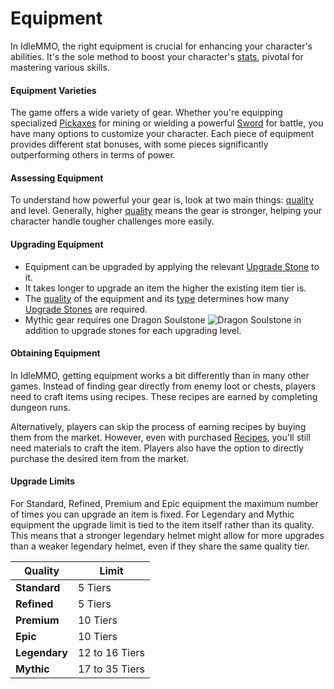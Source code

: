# Equipment

In IdleMMO, the right equipment is crucial for enhancing your character's abilities. It's the sole method to boost your character's [stats](/wiki/character/stats), pivotal for mastering various skills.

#### Equipment Varieties

The game offers a wide variety of gear. Whether you're equipping specialized [Pickaxes](/wiki/items-and-pets/item-types) for mining or wielding a powerful [Sword](/wiki/items-and-pets/item-types) for battle, you have many options to customize your character. Each piece of equipment provides different stat bonuses, with some pieces significantly outperforming others in terms of power.

#### Assessing Equipment

To understand how powerful your gear is, look at two main things: [quality](/wiki/items-and-pets/qualities) and level. Generally, higher [quality](/wiki/items-and-pets/qualities) means the gear is stronger, helping your character handle tougher challenges more easily.

#### Upgrading Equipment

- Equipment can be upgraded by applying the relevant [Upgrade Stone](/wiki/items-and-pets/item-types) to it. 
- It takes longer to upgrade an item the higher the existing item tier is.
- The [quality](/wiki/items-and-pets/qualities) of the equipment and its [type](/wiki/items-and-pets/item-types) determines how many [Upgrade Stones](/wiki/items-and-pets/item-types) are required.
- Mythic gear requires one Dragon Soulstone ![Dragon Soulstone](https://cdn.idle-mmo.com/cdn-cgi/image/height=15,width=15/uploaded/skins/01HXVFKQKPC4N8XM0RN3X9CSPH.png) in addition to upgrade stones for each upgrading level.

#### Obtaining Equipment

In IdleMMO, getting equipment works a bit differently than in many other games. Instead of finding gear directly from enemy loot or chests, players need to craft items using recipes. These recipes are earned by completing dungeon runs.

Alternatively, players can skip the process of earning recipes by buying them from the market. However, even with purchased [Recipes](/wiki/items-and-pets/item-types), you'll still need materials to craft the item. Players also have the option to directly purchase the desired item from the market.

#### Upgrade Limits

For Standard, Refined, Premium and Epic equipment the maximum number of times you can upgrade an item is fixed.
For Legendary and Mythic equipment the upgrade limit is tied to the item itself rather than its quality. This means that a stronger legendary helmet might allow for more upgrades than a weaker legendary helmet, even if they share the same quality tier.

<div class="table-container">

| Quality     | Limit    |
| --------  | -------  |
| __<span class="quality:standard:text">Standard</span>__  | 5 Tiers  |
| __<span class="quality:refined:text">Refined</span>__   | 5 Tiers  |
| __<span class="quality:premium:text">Premium</span>__   | 10 Tiers |
| __<span class="quality:epic:text">Epic</span>__      | 10 Tiers |
| __<span class="quality:legendary:text">Legendary</span>__ | 12 to 16 Tiers |
| __<span class="quality:mythic:text">Mythic</span>__    | 17 to 35 Tiers |

</div>
